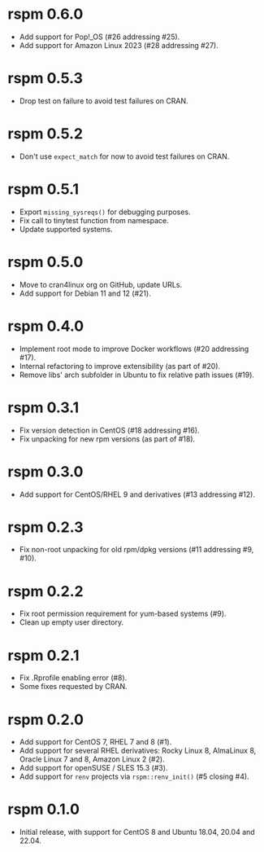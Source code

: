 # rspm 0.6.0

- Add support for Pop!_OS (#26 addressing #25).
- Add support for Amazon Linux 2023 (#28 addressing #27).

# rspm 0.5.3

- Drop test on failure to avoid test failures on CRAN.

# rspm 0.5.2

- Don't use `expect_match` for now to avoid test failures on CRAN.

# rspm 0.5.1

- Export `missing_sysreqs()` for debugging purposes.
- Fix call to tinytest function from namespace.
- Update supported systems.

# rspm 0.5.0

- Move to cran4linux org on GitHub, update URLs.
- Add support for Debian 11 and 12 (#21).

# rspm 0.4.0

- Implement root mode to improve Docker workflows (#20 addressing #17).
- Internal refactoring to improve extensibility (as part of #20).
- Remove libs' arch subfolder in Ubuntu to fix relative path issues (#19).

# rspm 0.3.1

- Fix version detection in CentOS (#18 addressing #16).
- Fix unpacking for new rpm versions (as part of #18).

# rspm 0.3.0

- Add support for CentOS/RHEL 9 and derivatives (#13 addressing #12).

# rspm 0.2.3

- Fix non-root unpacking for old rpm/dpkg versions (#11 addressing #9, #10).

# rspm 0.2.2

- Fix root permission requirement for yum-based systems (#9).
- Clean up empty user directory.

# rspm 0.2.1

- Fix .Rprofile enabling error (#8).
- Some fixes requested by CRAN.

# rspm 0.2.0

- Add support for CentOS 7, RHEL 7 and 8 (#1).
- Add support for several RHEL derivatives: Rocky Linux 8, AlmaLinux 8,
  Oracle Linux 7 and 8, Amazon Linux 2 (#2).
- Add support for openSUSE / SLES 15.3 (#3).
- Add support for `renv` projects via `rspm::renv_init()` (#5 closing #4).

# rspm 0.1.0

- Initial release, with support for CentOS 8 and Ubuntu 18.04, 20.04 and 22.04.
